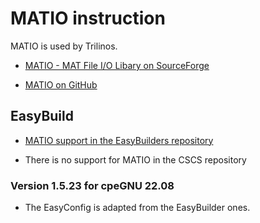 # MATIO instruction

MATIO is used by Trilinos.

-   [MATIO - MAT File I/O Libary on SourceForge](https://matio.sourceforge.io/)

-   [MATIO on GitHub](https://github.com/tbeu/matio)


## EasyBuild

-   [MATIO support in the EasyBuilders repository](https://github.com/easybuilders/easybuild-easyconfigs/tree/develop/easybuild/easyconfigs/m/MATIO)

-   There is no support for MATIO in the CSCS repository


### Version 1.5.23 for cpeGNU 22.08

-   The EasyConfig is adapted from the EasyBuilder ones.

